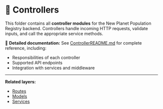 # 🧩 Controllers
This folder contains all **controller modules** for the New Planet Population Registry backend.
Controllers handle incoming HTTP requests, validate inputs, and call the appropriate service methods.

📘 **Detailed documentation:**
See [ControllerREADME.md](./controller.README.md) for complete reference, including:
- Responsibilities of each controller
- Supported API endpoints
- Integration with services and middleware

---
**Related layers:**
- [Routes](../routes/routes.README.md)
- [Models](../data/sql/models/models.README.md)
- [Services](../data/sql/services/services.README.md)
